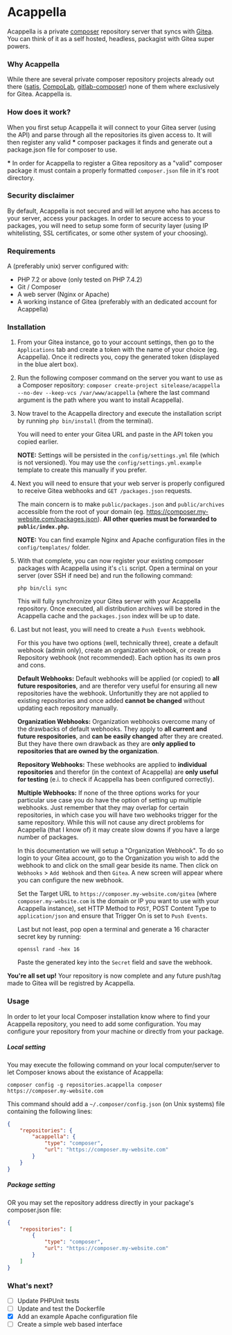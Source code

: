 Acappella
========
Acappella is a private [composer](https://getcomposer.org/) repository server that syncs with [Gitea](https://docs.gitea.io/en-us/). You can think of it as a self hosted, headless, packagist with Gitea super powers.

### Why Acappella
While there are several private composer repository projects already out there ([satis](https://github.com/composer/satis), [CompoLab](https://github.com/bricev/CompoLab), [gitlab-composer](https://github.com/wemakecustom/gitlab-composer)) none of them where exclusively for Gitea. Acappella is.

### How does it work?
When you first setup Acappella it will connect to your Gitea server (using the API) and parse through all the repositories its given access to. It will then register any valid **\*** composer packages it finds and generate out a package.json file for composer to use.

**\*** In order for Acappella to register a Gitea repository as a "valid" composer package it must contain a properly formatted `composer.json` file in it's root directory.

### Security disclaimer

By default, Acappella is not secured and will let anyone who has access to your server, access your packages. In order to secure access to your packages, you will need to setup some form of security layer (using IP whitelisting, SSL certificates, or some other system of your choosing).

### Requirements

A (preferably unix) server configured with:
- PHP 7.2 or above (only tested on PHP 7.4.2)
- Git / Composer
- A web server (Nginx or Apache)
- A working instance of Gitea (preferably with an dedicated account for Acappella)

### Installation

1. From your Gitea instance, go to your account settings, then go to the `Applications` tab and create a token with the name of your choice (eg. Acappella). Once it redirects you, copy the generated token (displayed in the blue alert box).

2. Run the following composer command on the server you want to use as a Composer repository: `composer create-project sitelease/acappella --no-dev --keep-vcs /var/www/acappella` (where the last command argument is the
path where you want to install Acappella).

3. Now travel to the Acappella directory and execute the installation script by running `php bin/install` (from the terminal).

    You will need to enter your Gitea URL and paste in the API token you copied earlier.

    **NOTE:** Settings will be persisted in the `config/settings.yml` file (which is not versioned). You may use the `config/settings.yml.example` template to create this manually if you prefer.

4. Next you will need to ensure that your web server is properly configured to receive Gitea webhooks and `GET /packages.json` requests.

	The main concern is to make `public/packages.json` and `public/archives` accessible from the root of your domain (eg. https://composer.my-website.com/packages.json). **All other queries must be forwarded to `public/index.php`.**

	**NOTE:** You can find example Nginx and Apache configuration files in the `config/templates/` folder.

5. With that complete, you can now register your existing composer packages with Acappella using it's `cli` script. Open a terminal on your server (over SSH if need be) and run the following command:

	```
	php bin/cli sync
	```

	This will fully synchronize your Gitea server with your Acappella repository. Once executed, all distribution archives will be stored in the Acappella cache and the `packages.json` index will be up to date.

6. Last but not least, you will need to create a `Push Events` webhook.

	For this you have two options (well, technically three), create a default webhook (admin only), create an organization webhook, or create a Repository webhook (not recommended). Each option has its own pros and cons.

	**Default Webhooks:** Default webhooks will be applied (or copied) to **all future respositories**, and are therefor very useful for ensuring all new repositories have the webhook. Unfortunitly they are not applied to existing repositories and once added **cannot be changed** without updating each repository manually.

    **Organization Webhooks:** Organization webhooks overcome many of the drawbacks of default webhooks. They apply to **all current and future respositories**, and **can be easily changed** after they are created. But they have there own drawback as they are **only applied to repositories that are owned by the organization**.

    **Repository Webhooks:** These webhooks are applied to **individual repositories** and therefor (in the context of Acappella) are **only useful for testing** (e.i. to check if Acappella has been configured correctly).

    **Multiple Webhooks:** If none of the three options works for your particular use case you do have the option of setting up multiple webhooks. Just remember that they may overlap for certain repositories, in which case you will have two webhooks trigger for the same repository. While this will not cause any direct problems for Acappella (that I know of) it may create slow downs if you have a large number of packages.

    In this documentation we will setup a "Organization Webhook". To do so login to your Gitea account, go to the Organization you wish to add the webhook to and click on the small gear beside its name. Then click on `Webhooks` > `Add Webhook` and then `Gitea`. A new screen will appear where you can configure the new webhook.

	Set the Target URL to `https://composer.my-website.com/gitea` (where `composer.my-website.com` is the domain or IP you want to use with your Acappella instance), set HTTP Method to `POST`, POST Content Type to `application/json` and ensure that Trigger On is set to `Push Events`.

    Last but not least, pop open a terminal and generate a 16 character secret key by running:
    ```
    openssl rand -hex 16
    ```
    Paste the generated key into the `Secret` field and save the webhook.

**You're all set up!** Your repository is now complete and any future push/tag made to Gitea will be registred by Acappella.

### Usage

In order to let your local Composer installation know where to find your Acappella repository, you need to add some configuration. You may configure your repository from your machine or directly from your package.

##### Local setting
You may execute the following command on your local computer/server to let Composer knows about the existance of Acappella:
```
composer config -g repositories.acappella composer https://composer.my-website.com
```

This command should add a `~/.composer/config.json` (on Unix systems) file containing the following lines:
```json
{
    "repositories": {
        "acappella": {
            "type": "composer",
            "url": "https://composer.my-website.com"
        }
    }
}
```

##### Package setting

OR you may set the repository address directly in your package's composer.json file:
```json
{
    "repositories": [
        {
            "type": "composer",
            "url": "https://composer.my-website.com"
        }
    ]
}
```

### What's next?
- [ ] Update PHPUnit tests
- [ ] Update and test the Dockerfile
- [x] Add an example Apache configuration file
- [ ] Create a simple web based interface
